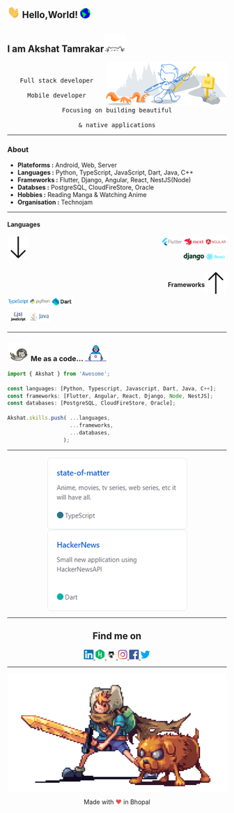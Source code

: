 <h2>
  <img alt="Hello" src="https://raw.githubusercontent.com/dev-akshat/dev-akshat/master/assets/others/Hi.gif" width="29px"> 
  Hello,World!
  <img alt="Earth" src="https://raw.githubusercontent.com/dev-akshat/dev-akshat/master/assets/others/Earth.gif" width="24px"/>
</h2>

<h2>
    I am Akshat Tamrakar<img alt="Cat" src="https://raw.githubusercontent.com/dev-akshat/dev-akshat/master/assets/others/giphy.webp" width="50">
</h2>

<img width="55%" align="right" alt="Bootcamp" src="https://raw.githubusercontent.com/dev-akshat/dev-akshat/master/assets/others/git-header.svg"/>

<p align="center">
  <samp>
    <br><br>
    Full stack developer
    <br><br>
    Mobile developer 
    <br><br>
    Focusing on building beautiful
    <br><br> 
    & native applications
  </samp>
</p>

<hr/>

### About

- **Plateforms :** Android, Web, Server
- **Languages :** Python, TypeScript, JavaScript, Dart, Java, C++
- **Frameworks :** Flutter, Django, Angular, React, NestJS(Node)
- **Databses :** PostgreSQL, CloudFireStore, Oracle
- **Hobbies :** Reading Manga & Watching Anime
- **Organisation :** Technojam

<hr/>
<p align="left" >
<h4 align="left">Languages</h4>
<img  align="left" alt="ArrowDownward" width="10%" src="https://raw.githubusercontent.com/dev-akshat/dev-akshat/master/assets/others/Arrow_Downward.svg"/>
  <img align="right" alt="Angular" width="10%" src="https://raw.githubusercontent.com/dev-akshat/dev-akshat/master/assets/frameworks/angular-ar21.svg"/>
 <img width="10%" alt="NestJS" align="right" src="https://raw.githubusercontent.com/dev-akshat/dev-akshat/master/assets/frameworks/nestjs-ar21.svg"/>
  <img width="10%" alt="Flutter" align="right" src="https://raw.githubusercontent.com/dev-akshat/dev-akshat/master/assets/frameworks/flutterio-ar21.svg"/>
  <br />
  <br />
 <img width="10%" alt="React" align="right" src="https://raw.githubusercontent.com/dev-akshat/dev-akshat/master/assets/frameworks/reactjs-ar21.svg">
  <img width="10%" alt="Django" align="right" src="https://raw.githubusercontent.com/dev-akshat/dev-akshat/master/assets/frameworks/djangoproject-ar21.svg"/>

</p>

<p  align="right" >
  <br/>
  <br/>
  <img  align="right" alt="ArrowUpward" width="10%" src="https://raw.githubusercontent.com/dev-akshat/dev-akshat/master/assets/others/Arrow_Upward.svg"/>
  <h4 align="right">Frameworks</h4>
  <img  align="left" alt="TypeScript" width="10%" src="https://raw.githubusercontent.com/dev-akshat/dev-akshat/master/assets/languages/typescriptlang-ar21.svg"/>
  <img  align="left" alt="Python" width="10%" src="https://raw.githubusercontent.com/dev-akshat/dev-akshat/master/assets/languages/python-ar21.svg"/>
  <img align="left" alt="Dart" width="10%" src="https://raw.githubusercontent.com/dev-akshat/dev-akshat/master/assets/languages/dartlang-ar21.svg"/>
  <br />
  <br />
  <img  align="left" alt="JavaScript" width="10%" src="https://raw.githubusercontent.com/dev-akshat/dev-akshat/master/assets/languages/javascript-ar21.svg">
  <img  align="left" alt="Java" width="10%" src="https://raw.githubusercontent.com/dev-akshat/dev-akshat/master/assets/languages/java-ar21.svg"/>
  <br />
  <br />
</p>

<hr/>

### <img src="https://raw.githubusercontent.com/dev-akshat/dev-akshat/master/assets/others/astro_cat.webp" width="50"> Me as a code... <img src="https://raw.githubusercontent.com/dev-akshat/dev-akshat/master/assets/others/developer.gif" width="50">

```javascript
import { Akshat } from 'Awesome';

const languages: [Python, Typescript, Javascript, Dart, Java, C++];
const frameworks: [Flutter, Angular, React, Django, Node, NestJS];
const databases: [PostgreSQL, CloudFireStore, Oracle];

Akshat.skills.push( ...languages,
                    ...frameworks,
                    ...databases,
                  );

```

<hr/>

<!-- Its main projects -->
<p align="center">
  <a href="https://github.com/dev-akshat/state-of-matter">
    <img align="center" alt="StateOfMatter" src="https://raw.githubusercontent.com/dev-akshat/dev-akshat/master/assets/others/rep2.png" />
  </a>
  <a href="https://github.com/dev-akshat/HackerNews">
    <img align="center" alt="HackerNews" src="https://raw.githubusercontent.com/dev-akshat/dev-akshat/master/assets/others/rep1.png" />
  </a>
</p>

<hr/>

<h2 align="center">Find me on</h2>

<p align="center">

  <a href="https://www.linkedin.com/in/akshat-tamrakar">
    <img  alt="Linkedin" width="22px" src="https://raw.githubusercontent.com/dev-akshat/dev-akshat/master/assets/social/Linkedin.svg"/>

  <a href="https://www.hackerrank.com/dev_akshat">
    <img  alt="HackerRank" width="22px" src="https://raw.githubusercontent.com/dev-akshat/dev-akshat/master/assets/social/HackerRank.svg"/>
  </a>
  
  <a href="https://github.com/dev-akshat">
    <img alt="GitHub" width="22px" src="https://raw.githubusercontent.com/dev-akshat/dev-akshat/master/assets/social/GitHub.svg"/>
  </a>

  <a href="https://www.instagram.com/a.k.s.h.a.t">
    <img  alt="Instagram" width="22px" src="https://raw.githubusercontent.com/dev-akshat/dev-akshat/master/assets/social/Instagram.svg"/>
  </a>

  <a href="https://www.facebook.com/i.am.akshat.tamrakar">
    <img alt="Facebook" width="22px" src="https://raw.githubusercontent.com/dev-akshat/dev-akshat/master/assets/social/Facebook.svg"/>
  </a>

  <a href="https://twitter.com/AkshatTamraka12">
    <img alt="Twitter" width="22px" src="https://raw.githubusercontent.com/dev-akshat/dev-akshat/master/assets/social/Twitter.svg"/>
  </a>

</p>

<hr/>



<p align="center">
  <img align="center" alt="AdventureTime" src="https://raw.githubusercontent.com/dev-akshat/dev-akshat/master/assets/others/adventure_time.gif"/>
</p>

<p align="center">
  Made with
  <span style="color:#e25555">♥</span>
  in Bhopal
</p>

